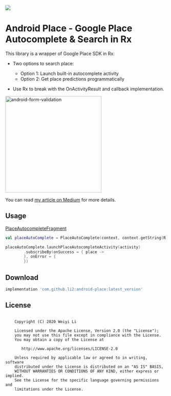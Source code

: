 [![](https://jitpack.io/v/li2/android-place.svg)](https://jitpack.io/#li2/android-place)



# Android Place - Google Place Autocomplete & Search in Rx

This library is a wrapper of Google Place SDK in Rx:

- Two options to search place:
    - Option 1: Launch built-in autocomplete activity
    - Option 2: Get place predictions programmatically

- Use Rx to break with the OnActivityResult and callback implementation.

<img width="300" alt="android-form-validation" src="https://github.com/li2/android-place/blob/develop/place_autocomplete.gif">

You can read [my article on Medium](https://medium.com/@li2/android-practice-google-place-autocomplete-search-in-rx-79686271d840) for more details.



## Usage

[PlaceAutocompleteFragment](..develop/app/src/main/java/me/li2/android/placesample/PlaceAutocompleteFragment.kt)

```kotlin
val placeAutoComplete = PlaceAutoComplete(context, context.getString(R.string.google_api_key))

placeAutoComplete.launchPlaceAutocompleteActivity(activity)
        .subscribeBy(onSuccess = { place ->
        }, onError = { 
        })
```



## Download

```gradle
implementation 'com.github.li2:android-place:latest_version'
```



## License

```

    Copyright (C) 2020 Weiyi Li

    Licensed under the Apache License, Version 2.0 (the "License");
    you may not use this file except in compliance with the License.
    You may obtain a copy of the License at

       http://www.apache.org/licenses/LICENSE-2.0

    Unless required by applicable law or agreed to in writing, software
    distributed under the License is distributed on an "AS IS" BASIS,
    WITHOUT WARRANTIES OR CONDITIONS OF ANY KIND, either express or implied.
    See the License for the specific language governing permissions and
    limitations under the License.
```